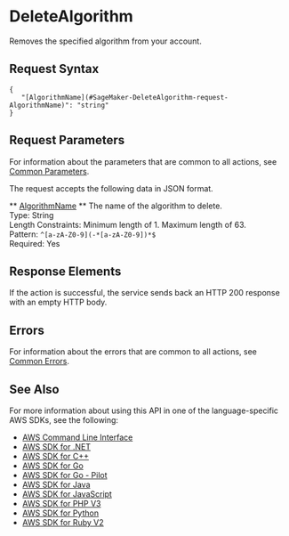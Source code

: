 # DeleteAlgorithm<a name="API_DeleteAlgorithm"></a>

Removes the specified algorithm from your account\.

## Request Syntax<a name="API_DeleteAlgorithm_RequestSyntax"></a>

```
{
   "[AlgorithmName](#SageMaker-DeleteAlgorithm-request-AlgorithmName)": "string"
}
```

## Request Parameters<a name="API_DeleteAlgorithm_RequestParameters"></a>

For information about the parameters that are common to all actions, see [Common Parameters](CommonParameters.md)\.

The request accepts the following data in JSON format\.

 ** [AlgorithmName](#API_DeleteAlgorithm_RequestSyntax) **   <a name="SageMaker-DeleteAlgorithm-request-AlgorithmName"></a>
The name of the algorithm to delete\.  
Type: String  
Length Constraints: Minimum length of 1\. Maximum length of 63\.  
Pattern: `^[a-zA-Z0-9](-*[a-zA-Z0-9])*$`   
Required: Yes

## Response Elements<a name="API_DeleteAlgorithm_ResponseElements"></a>

If the action is successful, the service sends back an HTTP 200 response with an empty HTTP body\.

## Errors<a name="API_DeleteAlgorithm_Errors"></a>

For information about the errors that are common to all actions, see [Common Errors](CommonErrors.md)\.

## See Also<a name="API_DeleteAlgorithm_SeeAlso"></a>

For more information about using this API in one of the language\-specific AWS SDKs, see the following:
+  [AWS Command Line Interface](https://docs.aws.amazon.com/goto/aws-cli/sagemaker-2017-07-24/DeleteAlgorithm) 
+  [AWS SDK for \.NET](https://docs.aws.amazon.com/goto/DotNetSDKV3/sagemaker-2017-07-24/DeleteAlgorithm) 
+  [AWS SDK for C\+\+](https://docs.aws.amazon.com/goto/SdkForCpp/sagemaker-2017-07-24/DeleteAlgorithm) 
+  [AWS SDK for Go](https://docs.aws.amazon.com/goto/SdkForGoV1/sagemaker-2017-07-24/DeleteAlgorithm) 
+  [AWS SDK for Go \- Pilot](https://docs.aws.amazon.com/goto/SdkForGoPilot/sagemaker-2017-07-24/DeleteAlgorithm) 
+  [AWS SDK for Java](https://docs.aws.amazon.com/goto/SdkForJava/sagemaker-2017-07-24/DeleteAlgorithm) 
+  [AWS SDK for JavaScript](https://docs.aws.amazon.com/goto/AWSJavaScriptSDK/sagemaker-2017-07-24/DeleteAlgorithm) 
+  [AWS SDK for PHP V3](https://docs.aws.amazon.com/goto/SdkForPHPV3/sagemaker-2017-07-24/DeleteAlgorithm) 
+  [AWS SDK for Python](https://docs.aws.amazon.com/goto/boto3/sagemaker-2017-07-24/DeleteAlgorithm) 
+  [AWS SDK for Ruby V2](https://docs.aws.amazon.com/goto/SdkForRubyV2/sagemaker-2017-07-24/DeleteAlgorithm) 